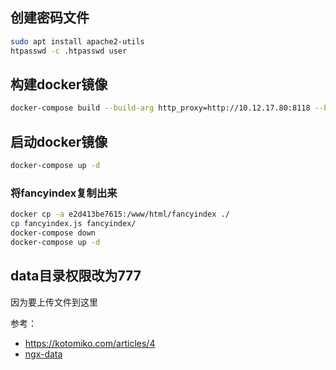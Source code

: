 ## 创建密码文件
```bash
sudo apt install apache2-utils
htpasswd -c .htpasswd user
```
## 构建docker镜像
```bash
docker-compose build --build-arg http_proxy=http://10.12.17.80:8118 --build-arg https_proxy=http://10.12.17.80:8118 mynginx
```
## 启动docker镜像
```bash
docker-compose up -d
```
### 将fancyindex复制出来
```bash
docker cp -a e2d413be7615:/www/html/fancyindex ./
cp fancyindex.js fancyindex/
docker-compose down
docker-compose up -d
```
## data目录权限改为777

因为要上传文件到这里

参考：
- https://kotomiko.com/articles/4
- [ngx-data](https://github.com/765362546/ngx-data)
